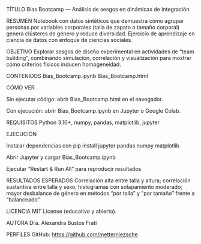 TÍTULO
Bias Bootcamp — Análisis de sesgos en dinámicas de integración

RESUMEN
Notebook con datos sintéticos que demuestra cómo agrupar personas por variables corporales (talla de zapato o tamaño corporal) genera clústeres de género y reduce diversidad. Ejercicio de aprendizaje en ciencia de datos con enfoque de ciencias sociales.

OBJETIVO
Explorar sesgos de diseño experimental en actividades de “team building”, combinando simulación, correlación y visualización para mostrar cómo criterios físicos inducen homogeneidad.

CONTENIDOS
Bias_Bootcamp.ipynb
Bias_Bootcamp.html

CÓMO VER

Sin ejecutar código: abrir Bias_Bootcamp.html en el navegador.

Con ejecución: abrir Bias_Bootcamp.ipynb en Jupyter o Google Colab.

REQUISITOS
Python 3.10+, numpy, pandas, matplotlib, jupyter

EJECUCIÓN

Instalar dependencias con pip install jupyter pandas numpy matplotlib

Abrir Jupyter y cargar Bias_Bootcamp.ipynb

Ejecutar “Restart & Run All” para reproducir resultados

RESULTADOS ESPERADOS
Correlación alta entre talla y altura; correlación sustantiva entre talla y sexo; histogramas con solapamiento moderado; mayor desbalance de género en métodos “por talla” y “por tamaño” frente a “balanceado”.

LICENCIA
MIT License (educativo y abierto).

AUTORA
Dra. Alexandra Bustos Frati

PERFILES
GitHub: https://github.com/metterniezsche
